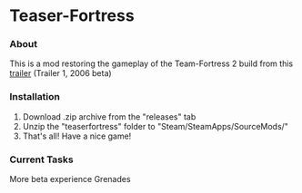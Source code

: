 # Teaser-Fortress
### About
This is a mod restoring the gameplay of the Team-Fortress 2 build from this [trailer](https://www.youtube.com/watch?v=9gv3XmD7-rk) (Trailer 1, 2006 beta)

### Installation
1. Download .zip archive from the "releases" tab
2. Unzip the "teaserfortress" folder to "Steam/SteamApps/SourceMods/"
3. That's all! Have a nice game!

### Current Tasks
More beta experience
Grenades
